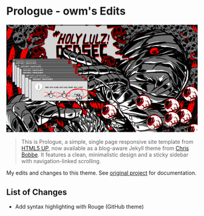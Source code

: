 # Prologue - owm's Edits

![Prologue Theme](assets/images/screenshot.png "Prologue Theme Screenshot")

> This is Prologue, a simple, single page responsive site template from [HTML5 UP](https://html5up.net/prologue), now available as a blog-aware Jekyll theme from [Chris Bobbe](https://chrisbobbe.github.io). It features a clean, minimalistic design and a sticky sidebar with navigation-linked scrolling.

My edits and changes to this theme. See [original project](https://github.com/chrisbobbe/jekyll-theme-prologue) for documentation.

## List of Changes
- Add syntax highlighting with Rouge (GitHub theme)


